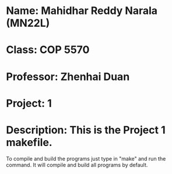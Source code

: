 # Name: Mahidhar Reddy Narala (MN22L)
# Class: COP 5570
# Professor: Zhenhai Duan
# Project: 1
# Description: This is the Project 1 makefile.

To compile and build the programs just type in "make" and run the command. It will compile and build all programs by default.
